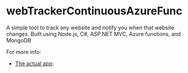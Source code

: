 # webTrackerContinuousAzureFunc
A simple tool to track any website and notify you when that website changes. Built using Node.js, C#, ASP.NET MVC, Azure functions, and MongoDB

For more info:
- [The actual app](https://github.com/jawadjawid/WebTrackerCoreUI):
